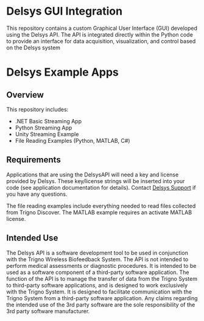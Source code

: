 # Delsys GUI Integration
This repository contains a custom Graphical User Interface (GUI) developed using the Delsys API. The API is integrated directly within the Python code to provide an interface for data acquisition, visualization, and control based on the Delsys system

# Delsys Example Apps

## Overview

This repository includes:

- .NET Basic Streaming App
- Python Streaming App
- Unity Streaming Example
- File Reading Examples (Python, MATLAB, C#)

## Requirements

Applications that are using the DelsysAPI will need a key and license provided by Delsys. These key/license strings will be inserted into your code (see application documentation for details). Contact [Delsys Support](https://delsys.com/support) if you have any questions.

The file reading examples include everything needed to read files collected from Trigno Discover. The MATLAB example requires an activate MATLAB license. 

## Intended Use

The Delsys API is a software development tool to be used in conjunction with the Trigno Wireless Biofeedback System.  The API is not intended to perform medical assessments or diagnostic procedures.  It is intended to be used as a software component of a third-party software application.  The function of the API is to manage the transfer of data from the Trigno System to third-party software applications, and is designed to work exclusively with the Trigno System.  It is designed to facilitate communication with the Trigno System from a third-party software application.  Any claims regarding the intended use of the 3rd party software are the sole responsibility of the 3rd party software manufacturer.
